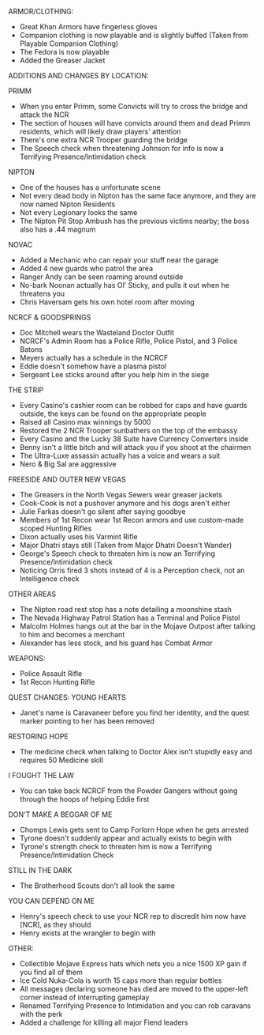 ARMOR/CLOTHING:
 - Great Khan Armors have fingerless gloves
 - Companion clothing is now playable and is slightly buffed (Taken from Playable Companion Clothing﻿)
 - The Fedora is now playable
 - Added the Greaser Jacket

ADDITIONS AND CHANGES BY LOCATION:
 
 PRIMM
 - When you enter Primm, some Convicts will try to cross the bridge and attack the NCR
 - The section of houses will have convicts around them and dead Primm residents, which will likely draw players' attention
 - There's one extra NCR Trooper guarding the bridge
 - The Speech check when threatening Johnson for info is now a Terrifying Presence/Intimidation check

 NIPTON
 - One of the houses has a unfortunate scene
 - Not every dead body in Nipton has the same face anymore, and they are now named Nipton Residents
 - Not every Legionary looks the same
 - The Nipton Pit Stop Ambush has the previous victims nearby; the boss also has a .44 magnum

 NOVAC
 - Added a Mechanic who can repair your stuff near the garage
 - Added 4 new guards who patrol the area
 - Ranger Andy can be seen roaming around outside
 - No-bark Noonan actually has Ol' Sticky, and pulls it out when he threatens you
 - Chris Haversam gets his own hotel room after moving

 NCRCF & GOODSPRINGS
 - Doc Mitchell wears the Wasteland Doctor Outfit
 - NCRCF's Admin Room has a Police Rifle, Police Pistol, and 3 Police Batons
 - Meyers actually has a schedule in the NCRCF
 - Eddie doesn't somehow have a plasma pistol
 - Sergeant Lee sticks around after you help him in the siege

 THE STRIP
 - Every Casino's cashier room can be robbed for caps and have guards outside, the keys can be found on the appropriate people
 - Raised all Casino max winnings by 5000
 - Restored the 2 NCR Trooper sunbathers on the top of the embassy
 - Every Casino and the Lucky 38 Suite have Currency Converters inside
 - Benny isn't a little bitch and will attack you if you shoot at the chairmen
 - The Ultra-Luxe assassin actually has a voice and wears a suit
 - Nero & Big Sal are aggressive
 
 FREESIDE AND OUTER NEW VEGAS
 - The Greasers in the North Vegas Sewers wear greaser jackets
 - Cook-Cook is not a pushover anymore and his dogs aren't either
 - Julie Farkas doesn't go silent after saying goodbye
 - Members of 1st Recon wear 1st Recon armors and use custom-made scoped Hunting Rifles
 - Dixon actually uses his Varmint Rifle
 - Major Dhatri stays still (Taken from Major Dhatri Doesn't Wander﻿)
 - George's Speech check to threaten him is now an Terrifying Presence/Intimidation check
 - Noticing Orris fired 3 shots instead of 4 is a Perception check, not an Intelligence check

 OTHER AREAS
 - The Nipton road rest stop has a note detailing a moonshine stash
 - The Nevada Highway Patrol Station has a Terminal and Police Pistol
 - Malcolm Holmes hangs out at the bar in the Mojave Outpost after talking to him and becomes a merchant
 - Alexander has less stock, and his guard has Combat Armor

WEAPONS:
 - Police Assault Rifle
 - 1st Recon Hunting Rifle

QUEST CHANGES:
 YOUNG HEARTS
  - Janet's name is Caravaneer before you find her identity, and the quest marker pointing to her has been removed
 
 RESTORING HOPE
  - The medicine check when talking to Doctor Alex isn't stupidly easy and requires 50 Medicine skill
  
 I FOUGHT THE LAW
  - You can take back NCRCF from the Powder Gangers without going through the hoops of helping Eddie first
  
 DON'T MAKE A BEGGAR OF ME
  - Chomps Lewis gets sent to Camp Forlorn Hope when he gets arrested
  - Tyrone doesn't suddenly appear and actually exists to begin with
  - Tyrone's strength check to threaten him is now a Terrifying Presence/Intimidation Check
  
 STILL IN THE DARK
  - The Brotherhood Scouts don't all look the same
 
 YOU CAN DEPEND ON ME
  - Henry's speech check to use your NCR rep to discredit him now have [NCR], as they should
  - Henry exists at the wrangler to begin with

OTHER:
 - Collectible Mojave Express hats which nets you a nice 1500 XP gain if you find all of them
 - Ice Cold Nuka-Cola is worth 15 caps more than regular bottles
 - All messages declaring someone has died are moved to the upper-left corner instead of interrupting gameplay
 - Renamed Terrifying Presence to Intimidation and you can rob caravans with the perk
 - Added a challenge for killing all major Fiend leaders
